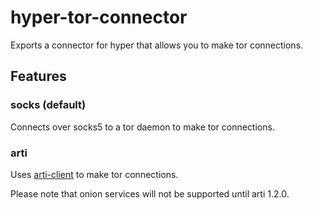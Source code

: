 # hyper-tor-connector

Exports a connector for hyper that allows you to make tor connections.

## Features

### socks (default)

Connects over socks5 to a tor daemon to make tor connections.

### arti

Uses [arti-client](https://crates.io/arti-client) to make tor connections.

Please note that onion services will not be supported until arti 1.2.0.
